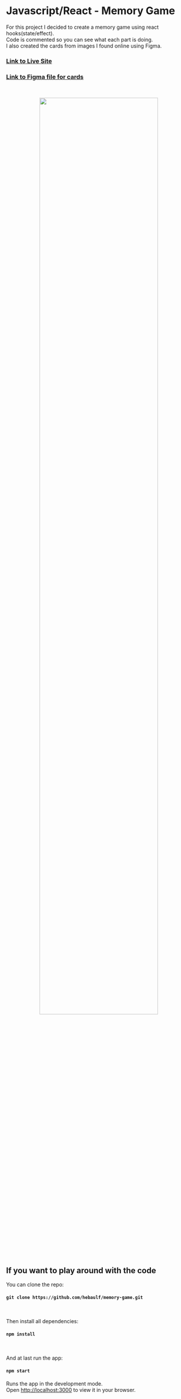# Javascript/React - Memory Game 
For this project I decided to create a memory game using react hooks(state/effect).  
Code is commented so you can see what each part is doing.  
I also created the cards from images I found online using Figma.


### [Link to Live Site](https://hebaulf.github.io/js-react/) 
### [Link to Figma file for cards](https://www.figma.com/file/4CgYEbhL3pIVVN996kCxPy/Matching-Card-Game?node-id=0%3A1) 

<br>

<p align="center">
  <img width="80%" src="src/img/screenshot.png">
</p>

<br>

## If you want to play around with the code

You can clone the repo:

#### `git clone https://github.com/hebaulf/memory-game.git`  
<br>

Then install all dependencies:

#### `npm install`  
<br>

And at last run the app:

#### `npm start`

Runs the app in the development mode.\
Open [http://localhost:3000](http://localhost:3000) to view it in your browser.
